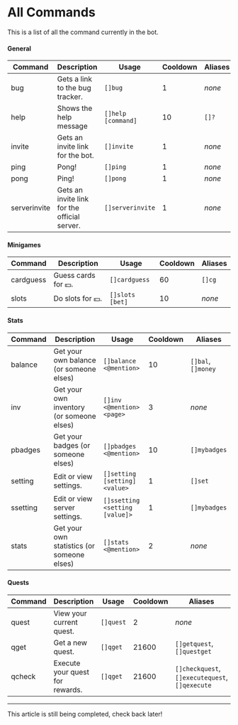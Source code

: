 # All Commands

This is a list of all the command currently in the bot.

#### General

| Command | Description | Usage | Cooldown | Aliases |
|---------|-------------|-------|----------|---------|
| bug | Gets a link to the bug tracker. | `[]bug` | 1 | *none* |
| help | Shows the help message | `[]help [command]` | 10 | `[]?` |
| invite | Gets an invite link for the bot. | `[]invite`| 1 | *none* |
| ping | Pong! | `[]ping` | 1 | *none* |
| pong | Ping! | `[]pong` | 1 | *none* |
| serverinvite | Gets an invite link for the official server. | `[]serverinvite`| 1 | *none* |

#### Minigames

| Command | Description | Usage | Cooldown | Aliases |
|---------|-------------|-------|----------|---------|
| cardguess | Guess cards for 💵. | `[]cardguess` | 60 | `[]cg` |
| slots | Do slots for 💵. | `[]slots [bet]` | 10 | *none* |

#### Stats

| Command | Description | Usage | Cooldown | Aliases |
|---------|-------------|-------|----------|---------|
| balance | Get your own balance (or someone elses) | `[]balance <@mention>` | 10 | `[]bal`, `[]money` |
| inv | Get your own inventory (or someone elses) | `[]inv <@mention> <page>` | 3 | *none* |
| pbadges | Get your badges (or someone elses) | `[]pbadges <@mention>` | 10 | `[]mybadges` |
| setting | Edit or view settings. | `[]setting [setting] <value>` | 1 | `[]set` |
| ssetting | Edit or view server settings. | `[]ssetting <setting [value]>` | 1 | `[]mybadges` |
| stats | Get your own statistics (or someone elses) | `[]stats <@mention>` | 2 | *none* |

#### Quests

| Command | Description | Usage | Cooldown | Aliases |
|---------|-------------|-------|----------|---------|
| quest | View your current quest. | `[]quest` | 2 | *none* |
| qget | Get a new quest. | `[]qget` | 21600 | `[]getquest`, `[]questget` |
| qcheck | Execute your quest for rewards. | `[]qget` | 21600 | `[]checkquest`, `[]executequest`, `[]qexecute` |

---

This article is still being completed, check back later!